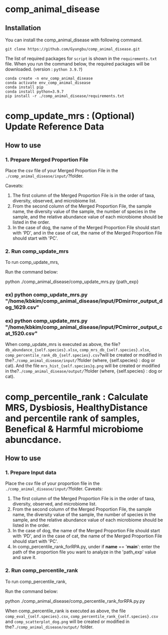 # comp_animal_disease


## Installation

You can install the comp_animal_disease with following command.
	
	git clone https://github.com/Gyungbu/comp_animal_disease.git
 
The list of required packages for `script` is shown in the `requirements.txt` file. When you run the command below, the required packages will be downloaded. (version : `python 3.9.7`)
	
	conda create -n env_comp_animal_disease
	conda activate env_comp_animal_disease
	conda install pip  
	conda install python=3.9.7
	pip install -r ./comp_animal_disease/requirements.txt 

# comp_update_mrs : (Optional) Update Reference Data
## How to use

### 1. Prepare Merged Proportion File
Place the csv file of your Merged Proportion File in the `./comp_animal_disease/input/`?folder.

Caveats: 

1. The first column of the Merged Proportion File is in the order of taxa, diversity, observed, and microbiome list.
2. From the second column of the Merged Proportion File, the sample name, the diversity value of the sample, the number of species in the sample, and the relative abundance value of each microbiome should be listed in the order.
3. In the case of dog, the name of the Merged Proportion File should start with 'PD', and in the case of cat, the name of the Merged Proportion File should start with 'PC'.

### 2. Run comp_update_mrs
To run comp_update_mrs,
 
Run the command below:

  python ./comp_animal_disease/comp_update_mrs.py {path_exp}

  ### ex) python comp_update_mrs.py "/home/kbkim/comp_animal_disease/input/PDmirror_output_dog_1629.csv"
  ### ex) python comp_update_mrs.py "/home/kbkim/comp_animal_disease/input/PCmirror_output_cat_1520.csv"  
   
    


When comp_update_mrs is executed as above, the file?`db_abundance_{self.species}.xlsx`, `comp_mrs_db_{self.species}.xlsx`, `comp_percentile_rank_db_{self.species}.csv`?will be created or modified in the?`./comp_animal_disease/input/`?folder (where, {self.species} : dog or cat).
And the file `mrs_hist_{self.species}g.png` will be created or modified in the?`./comp_animal_disease/output/`?folder (where, {self.species} : dog or cat).


# comp_percentile_rank : Calculate MRS, Dysbiosis, HealthyDistance and percentile rank of samples, Benefical & Harmful microbiome abuncdance.
## How to use

### 1. Prepare Input data
Place the csv file of your proportion file in the `./comp_animal_disease/input/`?folder.
Caveats: 

1. The first column of the Merged Proportion File is in the order of taxa, diversity, observed, and microbiome list.
2. From the second column of the Merged Proportion File, the sample name, the diversity value of the sample, the number of species in the sample, and the relative abundance value of each microbiome should be listed in the order.
3. In the case of dog, the name of the Merged Proportion File should start with 'PD', and in the case of cat, the name of the Merged Proportion File should start with 'PC'.
4. In comp_percentile_rank_forRPA.py, under if __name__ == '__main__': enter the path of the proportion file you want to analyze in the 'path_exp' value and save it.

### 2. Run comp_percentile_rank
To run comp_percentile_rank,
 
Run the command below:

  python ./comp_animal_disease/comp_percentile_rank_forRPA.py.py 
    

When comp_percentile_rank is executed as above, the file `comp_eval_{self.species}.csv`, `comp_percentile_rank_{self.species}.csv` and `comp_scatterplot_dog.png` will be created or modified in the?`./comp_animal_disease/output/` folder.


